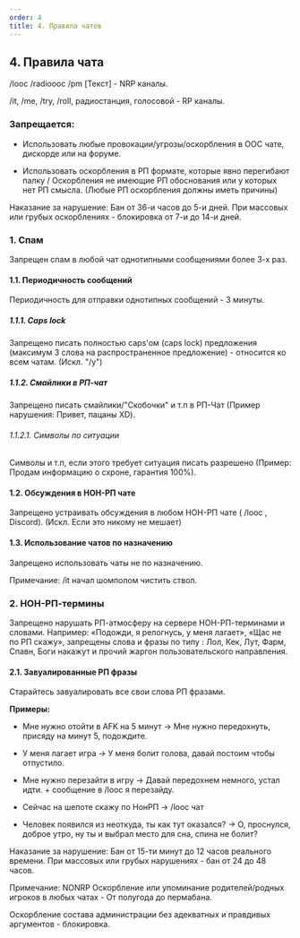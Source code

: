 ```yaml
---
order: 4
title: 4. Правила чатов
---
```


## 4\. Правила чата

<note type="quote">

/looc /radioooc /pm \[Текст\] - NRP каналы.

/it, /me, /try, /roll, радиостанция, голосовой - RP каналы.

</note>

### Запрещается:

-  Использовать любые провокации/угрозы/оскорбления в ООС чате, дискорде или на форуме.

-  Использовать оскорбления в РП формате, которые явно перегибают палку / Оскорбления не имеющие РП обоснования или у которых нет РП смысла. (Любые РП оскорбления должны иметь причины)

<note type="danger">

Наказание за нарушение: Бан от 36-и часов до 5-и дней. При массовых или грубых оскорблениях - блокировка от 7-и до 14-и дней.

</note>

### 1\. Спам

Запрещен спам в любой чат однотипными сообщениями более 3-х раз.

#### 1\.1. Периодичность сообщений

Периодичность для отправки однотипных сообщений - 3 минуты.

##### 1\.1.1. Caps lock

Запрещено писать полностью caps'ом (caps lock) предложения (максимум 3 слова на распространенное предложение) - относится ко всем чатам. (Искл. "/y")

##### 1\.1.2. Смайлики в РП-чат

Запрещено писать смайлики/"Скобочки" и т.п в РП-Чат (Пример нарушения: Привет, пацаны XD).

###### 1\.1.2.1. Символы по ситуации

Символы и т.п, если этого требует ситуация писать разрешено (Пример: Продам информацию о схроне, гарантия 100%).

#### 1\.2. Обсуждения в НОН-РП чате

Запрещено устраивать обсуждения в любом НОН-РП чате ( /looc , Discord). (Искл. Если это никому не мешает)

#### 1\.3. Использование чатов по назначению

Запрещено использовать чаты не по назначению.

<note type="quote">

Примечание: /it начал шомполом чистить ствол.

</note>

### 2\. НОН-РП-термины

Запрещено нарушать РП-атмосферу на сервере НОН-РП-терминами и словами. Например: «Подожди, я релогнусь, у меня лагает», «Щас не по РП скажу», запрещены слова и фразы по типу : Лол, Кек, Лут, Фарм, Спавн, Боги накажут и прочий жаргон пользовательского направления.

#### 2\.1. Завуалированные РП фразы

Старайтесь завуалировать все свои слова РП фразами.

**Примеры:**

-  Мне нужно отойти в AFK на 5 минут -> Мне нужно передохнуть, присяду на минут 5, подождите.

-  У меня лагает игра -> У меня болит голова, давай постоим чтобы отпустило.

-  Мне нужно перезайти в игру -> Давай передохнем немного, устал идти. + сообщение в /looc я перезайду.

-  Сейчас на шепоте скажу по НонРП -> /looc чат

-  Человек появился из неоткуда, ты как тут оказался? -> О, проснулся, доброе утро, ну ты и выбрал место для сна, спина не болит?

<note type="danger">

Наказание за нарушение: Бан от 15-ти минут до 12 часов реального времени. При массовых или грубых нарушениях - бан от 24 до 48 часов.

</note>

<note type="quote">

Примечание: NONRP Оскорбление или упоминание родителей/родных игроков в любых чатах - От полугода до пермабана.

Оскорбление состава администрации без адекватных и правдивых аргументов - блокировка.

</note>